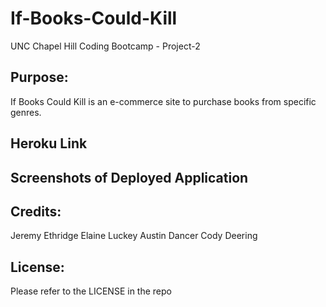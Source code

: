 # If-Books-Could-Kill
UNC Chapel Hill Coding Bootcamp - Project-2

## Purpose:
If Books Could Kill is an e-commerce site to purchase books from specific genres. 

## Heroku Link


## Screenshots of Deployed Application



## Credits:
Jeremy Ethridge
Elaine Luckey
Austin Dancer
Cody Deering

## License: 
Please refer to the LICENSE in the repo
